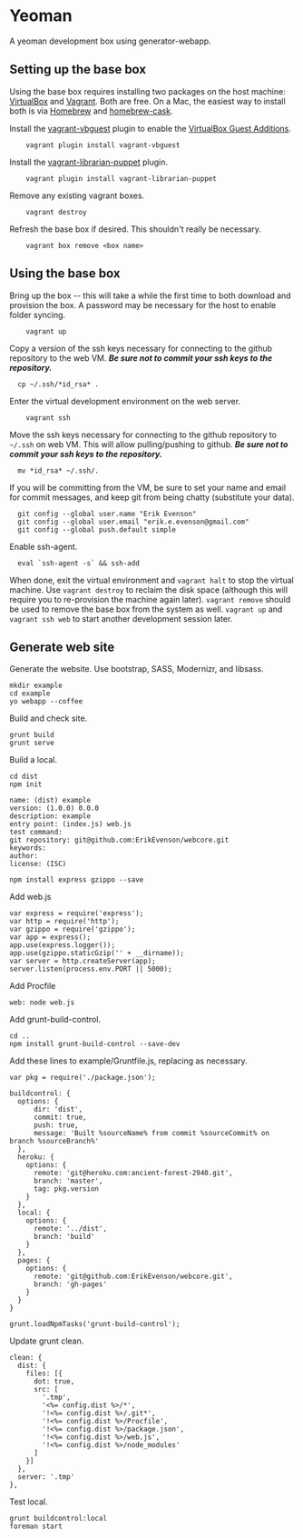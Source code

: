 # Yeoman

A yeoman development box using generator-webapp.

## Setting up the base box

Using the base box requires installing two packages on the host machine: [VirtualBox](https://www.virtualbox.org/) and [Vagrant](http://www.vagrantup.com/).  Both are free.  On a Mac, the easiest way to install both is via [Homebrew](http://mxcl.github.io/homebrew/) and [homebrew-cask](https://github.com/phinze/homebrew-cask).

Install the [vagrant-vbguest](https://github.com/dotless-de/vagrant-vbguest) plugin to enable the [VirtualBox Guest Additions](https://www.virtualbox.org/manual/ch04.html).

```
	vagrant plugin install vagrant-vbguest
```

Install the [vagrant-librarian-puppet](https://github.com/mhahn/vagrant-librarian-puppet) plugin.

```
	vagrant plugin install vagrant-librarian-puppet
```

Remove any existing vagrant boxes.
	
```
	vagrant destroy
```

Refresh the base box if desired.  This shouldn't really be necessary.

```
	vagrant box remove <box name>
```

## Using the base box

Bring up the box -- this will take a while the first time to both download and provision the box.  A password may be necessary for the host to enable folder syncing.

```
	vagrant up
```

Copy a version of the ssh keys necessary for connecting to the github repository to the web VM.  ***Be sure not to commit your ssh keys to the repository.***

```
  cp ~/.ssh/*id_rsa* .
```

Enter the virtual development environment on the web server.

```
	vagrant ssh
```

Move the ssh keys necessary for connecting to the github repository to `~/.ssh` on web VM.  This will allow pulling/pushing to github.  ***Be sure not to commit your ssh keys to the repository.***

```
  mv *id_rsa* ~/.ssh/.
```

If you will be committing from the VM, be sure to set your name and email for commit messages, and keep git from being chatty (substitute your data).

```
  git config --global user.name "Erik Evenson"
  git config --global user.email "erik.e.evenson@gmail.com"
  git config --global push.default simple
```

Enable ssh-agent.

```
  eval `ssh-agent -s` && ssh-add
```

When done, exit the virtual environment and `vagrant halt` to stop the virtual machine.  Use `vagrant destroy` to reclaim the disk space (although this will require you to re-provision the machine again later).  `vagrant remove` should be used to remove the base box from the system as well.  `vagrant up` and `vagrant ssh web` to start another development session later.

## Generate web site

Generate the website.  Use bootstrap, SASS, Modernizr, and libsass.

```
mkdir example
cd example
yo webapp --coffee
```

Build and check site.

```
grunt build
grunt serve
```

Build a local.

```
cd dist
npm init

name: (dist) example
version: (1.0.0) 0.0.0
description: example
entry point: (index.js) web.js
test command: 
git repository: git@github.com:ErikEvenson/webcore.git
keywords: 
author: 
license: (ISC)

npm install express gzippo --save

```

Add web.js

```
var express = require('express');
var http = require('http');
var gzippo = require('gzippo');
var app = express();
app.use(express.logger());
app.use(gzippo.staticGzip('' + __dirname));
var server = http.createServer(app);
server.listen(process.env.PORT || 5000);
```

Add Procfile

```
web: node web.js
```

Add grunt-build-control.

```
cd ..
npm install grunt-build-control --save-dev
```

Add these lines to example/Gruntfile.js, replacing as necessary.

```
var pkg = require('./package.json');
```

```
buildcontrol: {
  options: {
      dir: 'dist',
      commit: true,
      push: true,
      message: 'Built %sourceName% from commit %sourceCommit% on branch %sourceBranch%'
  },
  heroku: {
    options: {
      remote: 'git@heroku.com:ancient-forest-2940.git',
      branch: 'master',
      tag: pkg.version
    }
  },
  local: {
    options: {
      remote: '../dist',
      branch: 'build'
    }
  },
  pages: {
    options: {
      remote: 'git@github.com:ErikEvenson/webcore.git',
      branch: 'gh-pages'
    }
  }
}
```

```
grunt.loadNpmTasks('grunt-build-control');
```

Update grunt clean.

```
clean: {
  dist: {
    files: [{
      dot: true,
      src: [
        '.tmp',
        '<%= config.dist %>/*',
        '!<%= config.dist %>/.git*',
        '!<%= config.dist %>/Procfile',
        '!<%= config.dist %>/package.json',
        '!<%= config.dist %>/web.js',
        '!<%= config.dist %>/node_modules'
      ]
    }]
  },
  server: '.tmp'
},
```

Test local.

```
grunt buildcontrol:local
foreman start
```


